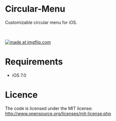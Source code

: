 Circular-Menu
=============

Customizable circular menu for iOS.

<br><br>
<a href="https://imgflip.com/gif/7yn0p"><img src="//i.imgflip.com/7yn0p.gif" title="made at imgflip.com"/></a>
<br>



Requirements
==============
- iOS 7.0

Licence
================
The code is licensed under the MIT license: http://www.opensource.org/licenses/mit-license.php

